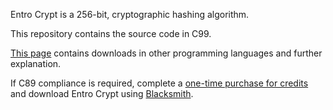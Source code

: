 Entro Crypt is a 256-bit, cryptographic hashing algorithm.

This repository contains the source code in C99.

[This page](https://entrocraft.com/dungeon/hashing-algorithms/entro-crypt/) contains downloads in other programming languages and further explanation.

If C89 compliance is required, complete a [one-time purchase for credits](https://entrocraft.com/pricing/) and download Entro Crypt using [Blacksmith](https://entrocraft.com/blacksmith/).
